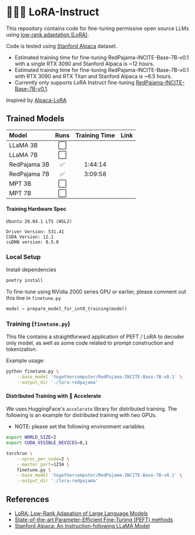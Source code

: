 # :teacher:🤏 LoRA-Instruct

This repository contains code for fine-tuning permissive open source LLMs using [low-rank adaptation (LoRA)](https://arxiv.org/abs/2106.09685).

Code is tested using [Stanford Alpaca](https://crfm.stanford.edu/2023/03/13/alpaca.html) dataset.

- Estimated training time for fine-tuning RedPajama-INCITE-Base-7B-v0.1 with a single RTX 3090 and Stanford Alpaca is ~12 hours.
- Estimated training time for fine-tuning RedPajama-INCITE-Base-7B-v0.1 with RTX 3090 and RTX Titan and Stanford Alpaca is ~6.5 hours.
- Currently only supports LoRA Instruct fine-tuning [RedPajama-INCITE-Base-7B-v0.1](https://huggingface.co/togethercomputer/RedPajama-INCITE-Base-7B-v0.1).


Inspired by [Alpaca-LoRA](https://github.com/tloen/alpaca-lora)

## Trained Models
| Model | Runs | Training Time  | Link |
|:-------|:----:|:----:|:-----:|
| LLaMA 3B | :white_large_square: |  |  |
| LLaMA 7B | :white_large_square: |  |  |
| RedPajama 3B | :white_check_mark: | 1:44:14 | |
| RedPajama 7B | :white_check_mark: | 3:09:58 | |
| MPT 3B | :white_large_square: |  |  |
| MPT 7B | :white_large_square: |  |  |

#### Training Hardware Spec
```
Ubuntu 20.04.1 LTS (WSL2)

Driver Version: 531.41
CUDA Version: 12.1
cuDNN version: 8.5.0
```

### Local Setup

Install dependencies
```bash
poetry install
```

To fine-tune using NVidia 2000 series GPU or earlier, please comment out this line in `finetune.py`
```python
model = prepare_model_for_int8_training(model)
```

### Training (`finetune.py`)

This file contains a straightforward application of PEFT / LoRA to decoder only model,
as well as some code related to prompt construction and tokenization.

Example usage:
```bash
python finetune.py \
    --base_model 'togethercomputer/RedPajama-INCITE-Base-7B-v0.1' \
    --output_dir './lora-redpajama'
```

#### Distributed Training with 🤗 Accelerate

We uses HuggingFace's `accelerate` library for distributed training. The following is an example for distributed training with two GPUs.

* NOTE: please set the following environment variables
```bash
export WORLD_SIZE=2
export CUDA_VISIBLE_DEVICES=0,1
```

```bash
torchrun \
    --nproc_per_node=2 \
    --master_port=1234 \
    finetune.py \
    --base_model 'togethercomputer/RedPajama-INCITE-Base-7B-v0.1' \
    --output_dir './lora-redpajama'
```

## References
- [LoRA: Low-Rank Adapation of Large Language Models](https://arxiv.org/abs/2106.09685)
- [State-of-the-art Parameter-Efficient Fine-Tuning (PEFT) methods](https://github.com/huggingface/peft)
- [Stanford Alpaca: An Instruction-following LLaMA Model](https://github.com/tatsu-lab/stanford_alpaca)
